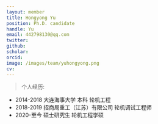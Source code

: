 ```yaml
---
layout: member
title: Hongyong Yu
position: Ph.D. candidate
handle: Yu
email: 442798130@qq.com
twitter: 
github: 
scholar:
orcid: 
image: /images/team/yuhongyong.png
cv: 
---
```


> 个人经历:

- 2014-2018 大连海事大学 本科 轮机工程
- 2018-2019 招商局重工（江苏）有限公司 轮机调试工程师
- 2020-至今 硕士研究生 轮机工程学硕
